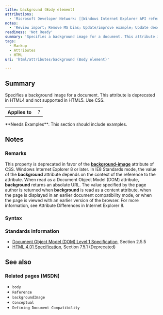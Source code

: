 ```yaml
---
title: background (Body element)
attributions:
  - 'Microsoft Developer Network: [[Windows Internet Explorer API reference](http://msdn.microsoft.com/en-us/library/ie/hh828809%28v=vs.85%29.aspx) Article]'
notes:
  - 'Review import; Remove MS bias; Update/improve example; Update descriptions; Fix lists & compatibility info'
readiness: 'Not Ready'
summary: 'Specifies a background image for a document. This attribute is deprecated in HTML4 and not supported in HTML5. Use CSS.'
tags:
  - Markup
  - Attributes
  - HTML
uri: 'html/attributes/background (Body element)'

---
```

## Summary

Specifies a background image for a document. This attribute is deprecated in HTML4 and not supported in HTML5. Use CSS.

<table class="wikitable">
<tr>
<th>
Applies to

</th>
<td>
 ?

</td>
</tr>
</table>
**Needs Examples**: This section should include examples.

## Notes

### Remarks

This property is deprecated in favor of the [**background-image**](/css/properties/background-image) attribute of CSS. Windows Internet Explorer 8 or later. In IE8 Standards mode, the value of the **background** attribute depends on the context of the reference to the attribute. When read as a Document Object Model (DOM) attribute, **background** returns an absolute URL. The value specified by the page author is returned when **background** is read as a content attribute, when the page is displayed in an earlier document compatibility mode, or when the page is viewed with an earlier version of the browser. For more information, see Attribute Differences in Internet Explorer 8.

### Syntax

### Standards information

-   [Document Object Model (DOM) Level 1 Specification](http://go.microsoft.com/fwlink/p/?linkid=161725), Section 2.5.5
-   [HTML 4.01 Specification](http://go.microsoft.com/fwlink/p/?linkid=25320), Section 7.5.1 (Deprecated)

## See also

### Related pages (MSDN)

-   `body`
-   `Reference`
-   `backgroundImage`
-   `Conceptual`
-   `Defining Document Compatibility`
